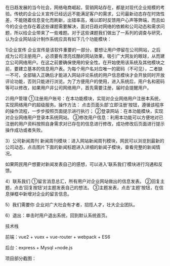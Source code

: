 在日趋发展的当今社会，网络电商崛起，营销网站存在，都是对现代企业规模的考验。传统的企业公关宣传已经远远不能满足客户的需求，公司最新动态存在时效性差，不能随着信息变化而刷新，出错率高，难以即时反馈用户心声等弊端，而且如今的企业也存在着这些课题需要解决，面对日趋对网络的依赖和公司动态和需求问题，所以给企业带来了一些难题。对于这些课题我们做出了一系列的调查与研究，认为企业网站设计制作系统应具有如下几个功能模块：

1)企业宣传
企业宣传是该软件重要的一部分，要想让用户停留在公司网站，之后成为公司注册用户，必须要有漂亮炫酷的网站效果，吸引广大网友的眼球，从而建立公司网络用户。在这之前要确保使用的安全性。在开始使用该系统及其他模块之前，要建立基本的信息用户表。为每个用户名对应唯一的密码（不可见），二者缺一不可，全部输入正确后才能进入网站评论系统的用户信息模块才会开放同时开放评论功能，否则只能进行浏览。为了方便用户的使用，进入系统后，用户名和密码等可以修改，如果用户非公司网络用户，首先需要注册，届时会提醒用户。

2)用户管理
①注册用户账号：在本功能模块，实现对企业网络用户注册本系统，实现网络用户的超级服务。操作方法：
点击页面头部‘立即注册’按钮，遵循该程序的操作流程，一步步按照页面提示进行执行；
  ②登录网站：在本功能模块，实现对企业网络用户登录本系统网站。
    ③修改用户信息：利用本功能可以方便地对已注册的用户资料按照自身需求对已存在的信息进行修改，成功修改后页面进行提示操作成功或者失败。
		
	
3）公司新闻周刊
新闻周刊模块：进入网站新闻周刊模块，网民可以浏览到最新的公司动态，点击图片下面的新闻标题进入详细的新闻子模块，查看完整的新闻情况。

如果网民用户想要对新闻发表自己的感想，可以进入‘联系我们’模块进行沟通和反馈。

4）联系我们
①留言消息总汇，所有用户对企业网站做出的信息发表。
②回复主题，点击‘回复按钮’对主题发表自己的想法。
③主题发表，点击‘主题’按钮，在信息弹框中新增对企业的留言信息。

5）我们需要你
    企业对广大社会有才者，招揽人才，壮大企业团队。
		
6）退出：单击时用户退出系统，回到默认系统首页。

技术栈

  前端：vue2 + vuex + vue-router + webpack + ES6
	
  后台：express + Mysql +node.js

项目部分截图：






